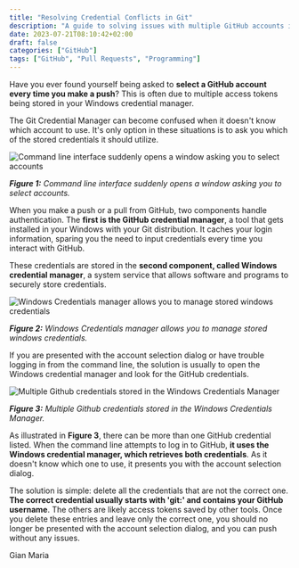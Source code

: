 ```yaml
---
title: "Resolving Credential Conflicts in Git"
description: "A guide to solving issues with multiple GitHub accounts in the Windows credential manager."
date: 2023-07-21T08:10:42+02:00
draft: false
categories: ["GitHub"]
tags: ["GitHub", "Pull Requests", "Programming"]
---
```


Have you ever found yourself being asked to **select a GitHub account every time you make a push**? This is often due to multiple access tokens being stored in your Windows credential manager.

The Git Credential Manager can become confused when it doesn't know which account to use. It's only option in these situations is to ask you which of the stored credentials it should utilize.

![Command line interface suddenly opens a window asking you to select accounts](../images/select-account.png) 

***Figure 1:*** *Command line interface suddenly opens a window asking you to select accounts.*

When you make a push or a pull from GitHub, two components handle authentication. The **first is the GitHub credential manager**, a tool that gets installed in your Windows with your Git distribution. It caches your login information, sparing you the need to input credentials every time you interact with GitHub.

These credentials are stored in the **second component, called Windows credential manager**, a system service that allows software and programs to securely store credentials.

![Windows Credentials manager allows you to manage stored windows credentials](../images/windows-credentials-manager.png)

***Figure 2:*** *Windows Credentials manager allows you to manage stored windows credentials.*

If you are presented with the account selection dialog or have trouble logging in from the command line, the solution is usually to open the Windows credential manager and look for the GitHub credentials.

![Multiple Github credentials stored in the Windows Credentials Manager](../images/github-credentials.png)

***Figure 3:*** *Multiple Github credentials stored in the Windows Credentials Manager.*

As illustrated in **Figure 3**, there can be more than one GitHub credential listed. When the command line attempts to log in to GitHub, **it uses the Windows credential manager, which retrieves both credentials**. As it doesn't know which one to use, it presents you with the account selection dialog.

The solution is simple: delete all the credentials that are not the correct one. **The correct credential usually starts with 'git:' and contains your GitHub username**. The others are likely access tokens saved by other tools. Once you delete these entries and leave only the correct one, you should no longer be presented with the account selection dialog, and you can push without any issues.

Gian Maria
